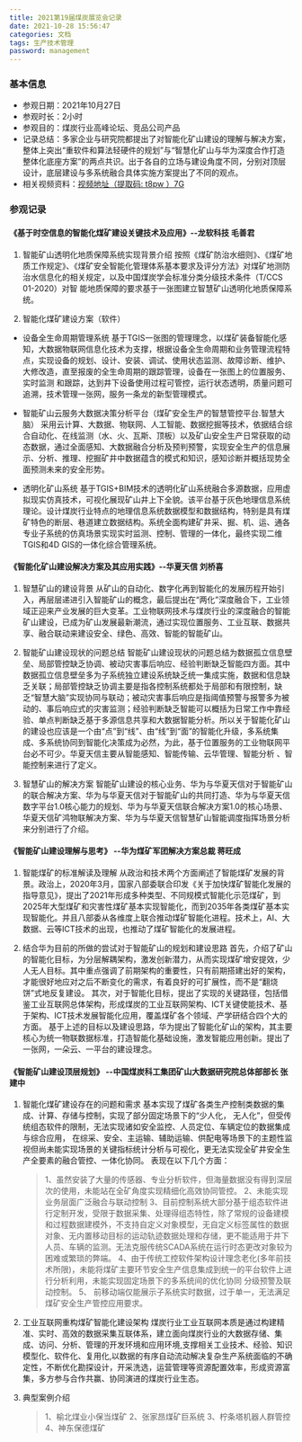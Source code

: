 ```yaml
---
title: 2021第19届煤炭展览会记录
date: 2021-10-28 15:56:47
categories: 文档
tags: 生产技术管理
password: management
---
```


### 基本信息
* 参观日期：2021年10月27日
* 参观时长：2小时
* 参观目的：煤炭行业高峰论坛、竞品公司产品
* 记录总结：多家企业与研究院都提出了对智能化矿山建设的理解与解决方案，整体上突出“重软件和算法轻硬件的规划”与“智慧化矿山与华为深度合作打造整体化底座方案”的两点共识。出于各自的立场与建设角度不同，分别对顶层设计，底层建设与多系统融合具体实施方案提出了不同的观点。
* 相关视频资料：[视频地址（提取码: t8pw ）7G](https://pan.baidu.com/s/1GoF99n52vTjd2ZVi5cw4Vg)

### 参观记录
#### 《基于时空信息的智能化煤矿建设关键技术及应用》--龙软科技 毛善君
1. 智能矿山透明化地质保障系统实现背景介绍
   按照《煤矿防治水细则》、《煤矿地质工作规定》、《煤矿安全智能化管理体系基本要求及评分方法》对煤矿地测防治水信息化的相关规定，以及中国煤炭学会标准分类分级技术条件（T/CCS 01-2020）对智 能地质保障的要求基于一张图建立智慧矿山透明化地质保障系统。

2. 智能化煤矿建设方案（软件）
* 设备全生命周期管理系统
  基于TGIS一张图的管理理念，以煤矿装备智能化感知，大数据物联网信息化技术为支撑，根据设备全生命周期和业务管理流程特点，实现设备的规划、设计、安装、调试、使用状态监测、故障诊断、维护、大修改造，直至报废的全生命周期的跟踪管理，设备在一张图上的位置服务、实时监测 和跟踪，达到井下设备使用过程可管控，运行状态透明，质量问题可追溯，技术管理一张网，服务一条龙的新型管理模式。
  
* 	智能矿山云服务大数据决策分析平台（煤矿安全生产的智慧管控平台.智慧大脑）
    采用云计算、大数据、物联网、人工智能、数据挖掘等技术，依据结合综合自动化、在线监测（水、火、瓦斯、顶板）以及矿山安全生产日常获取的动态数据，通过全面感知、大数据融合分析及预判预警，实现安全生产的信息展示、分析、推理、挖掘矿井中数据蕴含的模式和知识，感知诊断并概括现势全面预测未来的安全形势。
* 	透明化矿山系统
    基于TGIS+BIM技术的透明化矿山系统融合多源数据，应用虚拟现实仿真技术，可视化展现矿山井上下全貌。该平台基于灰色地理信息系统理论。设计煤炭行业特点的地理信息系统数据模型和数据结构，特别是具有煤矿特色的断层、巷道建立数据结构。系统全面构建矿井采、掘、机、运、通各专业子系统的仿真场景实现实时监测、控制、管理的一体化，最终实现二维TGIS和4D GIS的一体化综合管理系统。

#### 《智能化矿山建设解决方案及其应用实践》--华夏天信 刘桥喜
1. 智慧矿山的建设背景
  从矿山的自动化、数字化再到智能化的发展历程开始引入，再层层递进引入智能矿山的概念，最后提出在“两化”深度融合下，工业领域正迎来产业发展的巨大变革。工业物联网技术与煤炭行业的深度融合的智能矿山建设，已成为矿山发展最新潮流，通过实现位置服务、工业互联、数据共享、融合联动来建设安全、绿色、高效、智能的智能矿山。

2. 智能矿山建设现状的问题总结
  智能矿山建设现状的问题总结为数据孤立信息壁垒、局部管控缺乏协调、被动灾害事后响应、经验判断缺乏智能四方面。其中数据孤立信息壁垒多为子系统独立建设系统缺乏统一集成实施，数据和信息缺乏关联；局部管控缺乏协调主要是指各控制系统都处于局部和有限控制，缺乏“智慧大脑”实现协同与联动；被动灾害事后响应是指阈值预警与报警多为被动的、事后响应式的灾害监测；经验判断缺乏智能可以概括为日常工作中靠经验、单点判断缺乏基于多源信息共享和大数据智能分析。所以关于智能化矿山的建设也应该是一个由“点”到“线”、由“线”到“面”的智能化升级，多系统集成、多系统协同到智能化决策成为必然，为此，基于位置服务的工业物联网平台必不可少。华夏天信主要从智能感知、智能传输、云华管理、智能分析 、智能控制来进行了定义。

3. 智慧矿山的解决方案
  智能矿山建设的核心业务、华为与华夏天信对于智能矿山的联合解决方案、华为与华夏天信对于智能矿山的共同打造、华为与华夏天信数字平台1.0核心能力的规划、华为与华夏天信联合解决方案1.0的核心场景、华夏天信矿鸿物联解决方案、华为与华夏天信智慧矿山智能调度指挥场景分析来分别进行了介绍。

#### 《智能矿山建设理解与思考》 --华为煤矿军团解决方案总裁 蒋旺成
1. 智能煤矿的标准解读及理解
  从政治和技术两个方面阐述了智能煤矿发展的背景。政治上，2020年3月，国家八部委联合印发《关于加快煤矿智能化发展的指导意见》，提出了2021年形成多种类型、不同规模式智能化示范煤矿，到2025年大型煤矿和灾害性煤矿基本实现智能化，而到2035年各类煤矿基本实现智能化。并且八部委从各维度上联合推动煤矿智能化进程。技术上，AI、大数据、云等ICT技术的出现，也推动了煤矿智能化的发展进程。
  
2. 结合华为目前的所做的尝试对于智能矿山的规划和建设思路
  首先，介绍了矿山的智能化目标，为分层解耦架构，激发创新潜力，从而实现煤矿增安提效，少人无人目标。其中重点强调了前期架构的重要性，只有前期搭建出好的架构，才能很好地应对之后不断变化的需求，有着良好的可扩展性，而不是“翻烧饼”式地反复建设。
  其次，对于智能化目标，提出了实现的关键路径，包括借鉴工业互联网总体架构，形成煤炭的工业互联网架构、ICT关键使能技术、基于架构、ICT技术发展智能化应用，覆盖煤矿各个领域、产学研结合四个大的方面。
  基于上述的目标以及建设思路，华为提出了智能化矿山的架构，其主要核心为统一物联数据标准，打造智能化基础设施，激发智能应用创新。提出了一张网，一朵云、一平台的建设理念。

#### 《智能矿山建设顶层规划》 --中国煤炭科工集团矿山大数据研究院总体部部长 张建中
1. 智能化煤矿建设存在的问题和需求
  基本实现了煤矿各类生产控制类数据的集成、计算、存储与控制，实现了部分固定场景下的“少人化， 无人化”，但受传统组态软件的限制，无法实现诸如安全监控、人员定位、车辆定位的数据集成与综合应用， 在综采、安全、主运输、辅助运输、供配电等场景下的主题性监视但尚未能实现场景的关键指标统计分析与可视化，更无法实现全矿井安全生产全要素的融合管控、一体化协同。 表现在以下几个方面：
    > 1、虽然安装了大量的传感器、专业分析软件，但海量数据没有得到深层次的使用，未能站在全矿角度实现精细化高效协同管控。 
    > 2、未能实现业务层面广泛融合与联动控制
    > 3、目前控制系统大部分基于组态软件进行定制开发，受限于数据采集、处理得组态特性，除了常规的设备建模和过程数据建模外，不支持自定义对象模型，无自定义标签属性的数据对象、无内置移动目标的运动轨迹数据处理和存储，更不能适用于井下人员、车辆的监测。无法克服传统SCADA系统在运行时态更改对象较为困难或繁琐的弊端。
    > 4、由于传统工控软件架构设计理念老化(多年前技术所限)，未能将煤矿主要环节安全生产信息集成到统一的平台软件上进行分析利用，未能实现固定场景下的多系统间的优化协同 分级预警及联动控制。
    > 5、 前移动端仅能展示子系统实时数据，过于单一，无法满足煤矿安全生产管控应用要求。

2. 工业互联网重构煤矿智能化建设架构
  煤炭行业工业互联网本质是通过构建精准、实时、高效的数据采集互联体系，建立面向煤炭行业的大数据存储、集成、访问、分析、管理的开发环境和应用环境,支撑相关工业技术、经验、知识模型化、软件化、复用化,以数据的有序自动流动解决复杂生产系统面临的不确定性，不断优化勘探设计，开采洗选，运营管理等资源配置效率，形成资源富集，多方参与合作共赢、协同演进的煤炭行业生态。
  
3. 典型案例介绍
    > 1、榆北煤业小保当煤矿
    > 2、张家昂煤矿巨系统
    > 3、柠条塔机器人群管控
    > 4、神东保德煤矿

